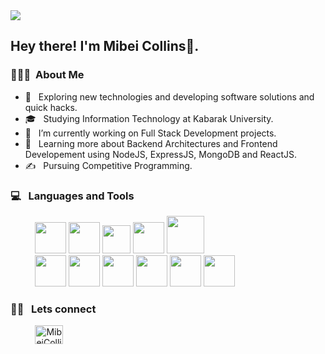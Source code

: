 <img src="https://www.microsoft.com/en-us/research/uploads/prod/2019/11/Area_IconHeader_Sys_Prog_11_2019_1920x7204-1600x600.png" width="auto" height="auto" class="responsive">
</div>
<h2> Hey there! I'm Mibei Collins👋.</h2>

<h3> 👨🏻‍💻 &nbsp;About Me </h3>

- 🤔 &nbsp; Exploring new technologies and developing software solutions and quick hacks.
- 🎓 &nbsp; Studying Information Technology at Kabarak University.
- 💼 &nbsp; I’m currently working on Full Stack Development projects.
- 🌱 &nbsp; Learning more about Backend Architectures and Frontend Developement using NodeJS, ExpressJS, MongoDB and ReactJS.
- ✍️ &nbsp; Pursuing Competitive Programming.


<h3> 💻 &nbsp; Languages and Tools </h3>
<p>
&nbsp; &nbsp; &nbsp; &nbsp; &nbsp; <img src="https://www.vectorlogo.zone/logos/w3_html5/w3_html5-icon.svg" width="50">
<img src="https://www.vectorlogo.zone/logos/w3_css/w3_css-icon.svg" width="50">
<img src="https://raw.githubusercontent.com/detain/svg-logos/master/svg/javascript-1.svg"   width="45">
<img src="https://upload.wikimedia.org/wikipedia/commons/1/18/ISO_C%2B%2B_Logo.svg"   width="50">
<img src="https://upload.wikimedia.org/wikipedia/commons/archive/3/35/20190417225046%21The_C_Programming_Language_logo.svg"   width="60">

<br>
&nbsp; &nbsp; &nbsp; &nbsp; &nbsp; <img src="https://raw.githubusercontent.com/get-icon/geticon/master/icons/visual-studio-code.svg" width="50">
<img src="https://www.vectorlogo.zone/logos/reactjs/reactjs-icon.svg" width="50">
<img src="https://www.vectorlogo.zone/logos/nodejs/nodejs-icon.svg" width="50">
<img src="https://www.vectorlogo.zone/logos/expressjs/expressjs-icon.svg" width="50">
<img src="https://www.vectorlogo.zone/logos/mongodb/mongodb-icon.svg" width="50">
<img src="https://www.vectorlogo.zone/logos/mysql/mysql-icon.svg" width="50">




<h3> 🤝🏻 &nbsp; Lets connect </h3>
<p align="left">
&nbsp; &nbsp; &nbsp; &nbsp; &nbsp; <a href="https://twitter.com/MibeiCollins" target="blank"><img align="center" src="https://raw.githubusercontent.com/rahuldkjain/github-profile-readme-generator/master/src/images/icons/Social/twitter.svg" alt="MibeiCollins" height="30" width="45" /></a>
</p>


